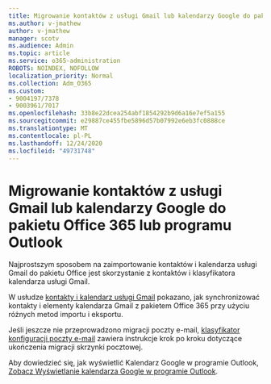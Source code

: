 ```yaml
---
title: Migrowanie kontaktów z usługi Gmail lub kalendarzy Google do pakietu Office 365 lub programu Outlook
ms.author: v-jmathew
author: v-jmathew
manager: scotv
ms.audience: Admin
ms.topic: article
ms.service: o365-administration
ROBOTS: NOINDEX, NOFOLLOW
localization_priority: Normal
ms.collection: Adm_O365
ms.custom:
- 9004197/7378
- 9003961/7017
ms.openlocfilehash: 33b8e22dcea254abf1854292b9d6a16e7ef5a155
ms.sourcegitcommit: e29887ce455fbe5896d57b07992e6eb3fc0888ce
ms.translationtype: MT
ms.contentlocale: pl-PL
ms.lasthandoff: 12/24/2020
ms.locfileid: "49731748"
---
```

# <a name="migrate-gmail-contacts-or-google-calendars-to-office-365-or-outlook"></a>Migrowanie kontaktów z usługi Gmail lub kalendarzy Google do pakietu Office 365 lub programu Outlook

Najprostszym sposobem na zaimportowanie kontaktów i kalendarza usługi Gmail do pakietu Office jest skorzystanie z kontaktów i klasyfikatora kalendarza usługi Gmail.

W usłudze [kontakty i kalendarz usługi Gmail](https://go.microsoft.com/fwlink/?linkid=2134386) pokazano, jak synchronizować kontakty i elementy kalendarza Gmail z pakietem Office 365 przy użyciu różnych metod importu i eksportu.

Jeśli jeszcze nie przeprowadzono migracji poczty e-mail, [klasyfikator konfiguracji poczty e-mail](https://go.microsoft.com/fwlink/?linkid=2133951) zawiera instrukcje krok po kroku dotyczące ukończenia migracji skrzynki pocztowej.

Aby dowiedzieć się, jak wyświetlić Kalendarz Google w programie Outlook, [Zobacz Wyświetlanie kalendarza Google w programie Outlook](https://go.microsoft.com/fwlink/?linkid=2083939).
